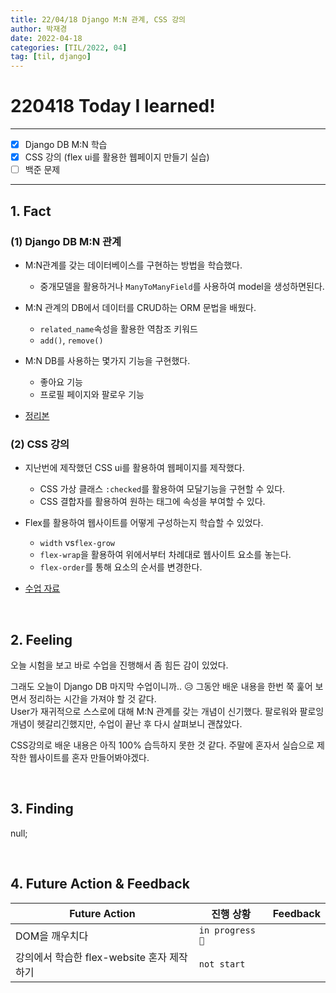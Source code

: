 ```yaml
---
title: 22/04/18 Django M:N 관계, CSS 강의
author: 박재경
date: 2022-04-18
categories: [TIL/2022, 04]
tag: [til, django]
---
```


# 220418 Today I learned!

---

- [x] Django DB M:N 학습
- [x] CSS 강의 (flex ui를 활용한 웹페이지 만들기 실습)
- [ ] 백준 문제

---

## 1. Fact 

### (1) Django DB M:N 관계

- M:N관계를 갖는 데이터베이스를 구현하는 방법을 학습했다.
  - 중개모델을 활용하거나 `ManyToManyField`를 사용하여 model을 생성하면된다. 
- M:N 관계의 DB에서 데이터를 CRUD하는 ORM 문법을 배웠다.
  -   `related_name`속성을 활용한 역참조 키워드
  - `add()`, `remove()`
- M:N DB를 사용하는 몇가지 기능을 구현했다.
  - 좋아요 기능
  - 프로필 페이지와 팔로우 기능

- [정리본](https://github.com/JaeKP/Study/blob/master/web/Django/07_Models_Relationship(2).md)



### (2) CSS 강의

- 지난번에 제작했던 CSS ui를 활용하여 웹페이지를 제작했다. 
  - CSS 가상 클래스 `:checked`를 활용하여 모달기능을 구현할 수 있다.
  - CSS 결합자를 활용하여 원하는 태그에 속성을 부여할 수 있다. 

- Flex를 활용하여 웹사이트를 어떻게 구성하는지 학습할 수 있었다. 
  - `width` vs`flex-grow`
  - `flex-wrap`을 활용하여 위에서부터 차례대로 웹사이트 요소를 놓는다. 
  - `flex-order`를 통해 요소의 순서를 변경한다.

- [수업 자료](https://github.com/JaeKP/Study/tree/master/web/CSS/%5BInflearn%5D%20Flex%EC%99%80%20Grid%20%EC%A0%9C%EB%8C%80%EB%A1%9C%20%EC%9D%B5%ED%9E%88%EA%B8%B0/practice/flex_ui)

<br>

## 2. Feeling

오늘 시험을 보고 바로 수업을 진행해서 좀 힘든 감이 있었다.  

그래도 오늘이 Django DB 마지막 수업이니까.. 😥 그동안 배운 내용을 한번 쭉 훑어 보면서 정리하는 시간을 가져야 할 것 같다.  
User가 재귀적으로 스스로에 대해 M:N 관계를 갖는 개념이 신기했다. 팔로워와 팔로잉 개념이 헷갈리긴했지만, 수업이 끝난 후 다시 살펴보니 괜찮았다.

CSS강의로 배운 내용은 아직 100% 습득하지 못한 것 같다. 주말에 혼자서 실습으로 제작한 웹사이트를 혼자 만들어봐야겠다. 

<br>

## 3. Finding 

null;

<br>

## 4. Future Action & Feedback

| Future Action                              | 진행 상황       | Feedback |
| ------------------------------------------ | --------------- | -------- |
| DOM을 깨우치다                             | `in progress 🚀` |          |
| 강의에서 학습한 flex-website 혼자 제작하기 | `not start`     |          |

<br>

